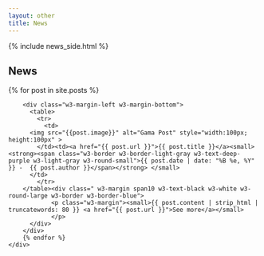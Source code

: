 ```yaml
---
layout: other
title: News
---
```


{% include news_side.html %}
<div class="w3-row-padding w3-container w3-threequarter w3-content">
    <h2> News </h2>
    <div >
    	{% for post in site.posts %}
            
        <div class="w3-margin-left w3-margin-bottom">
          <table>
            <tr>
              <td>
          <img src="{{post.image}}" alt="Gama Post" style="width:100px; height:100px" >
            </td><td><a href="{{ post.url }}">{{ post.title }}</a><small>   <strong><span class="w3-border w3-border-light-gray w3-text-deep-purple w3-light-gray w3-round-small">{{ post.date | date: "%B %e, %Y" }} -  {{ post.author }}</span></strong> </small>			
          </td>
            </tr>
        </table><div class=" w3-margin span10 w3-text-black w3-white w3-round-large w3-border w3-border-blue">
                <p class="w3-margin"><small>{{ post.content | strip_html | truncatewords: 80 }} <a href="{{ post.url }}">See more</a></small>
                </p>
          </div>
        </div>	
        {% endfor %}	
    </div>
</div>
